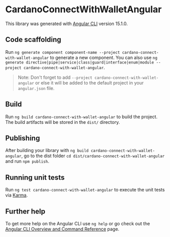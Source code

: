 # CardanoConnectWithWalletAngular

This library was generated with [Angular CLI](https://github.com/angular/angular-cli) version 15.1.0.

## Code scaffolding

Run `ng generate component component-name --project cardano-connect-with-wallet-angular` to generate a new component. You can also use `ng generate directive|pipe|service|class|guard|interface|enum|module --project cardano-connect-with-wallet-angular`.
> Note: Don't forget to add `--project cardano-connect-with-wallet-angular` or else it will be added to the default project in your `angular.json` file. 

## Build

Run `ng build cardano-connect-with-wallet-angular` to build the project. The build artifacts will be stored in the `dist/` directory.

## Publishing

After building your library with `ng build cardano-connect-with-wallet-angular`, go to the dist folder `cd dist/cardano-connect-with-wallet-angular` and run `npm publish`.

## Running unit tests

Run `ng test cardano-connect-with-wallet-angular` to execute the unit tests via [Karma](https://karma-runner.github.io).

## Further help

To get more help on the Angular CLI use `ng help` or go check out the [Angular CLI Overview and Command Reference](https://angular.io/cli) page.
